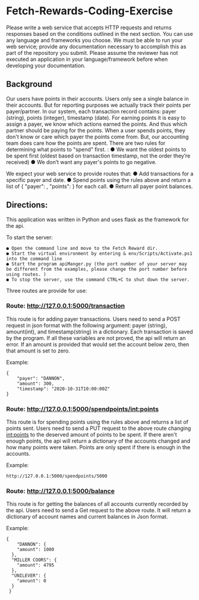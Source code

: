 # Fetch-Rewards-Coding-Exercise

Please write a web service that accepts HTTP requests and returns responses based on the conditions outlined in the next section. You can use any language and frameworks you choose. We must be able to run your web service; provide any documentation necessary to accomplish this as part of the repository you submit. Please assume the reviewer has not executed an application in your language/framework before when developing your documentation.

## Background

Our users have points in their accounts. Users only see a single balance in their accounts. But for reporting purposes we actually track their points per payer/partner. In our system, each transaction record contains: payer (string), points (integer), timestamp (date). For earning points it is easy to assign a payer, we know which actions earned the points. And thus which partner should be paying for the points. When a user spends points, they don't know or care which payer the points come from. But, our accounting team does care how the points are spent. There are two rules for determining what points to "spend" first.
:
    ● We want the oldest points to be spent first (oldest based on transaction timestamp, not the order they’re received) 
    ● We don’t want any payer's points to go negative.

We expect your web service to provide routes that: 
    ● Add transactions for a specific payer and date. 
    ● Spend points using the rules above and return a list of { "payer": , "points": } for each call. 
    ● Return all payer point balances.

## Directions:

This application was written in Python and uses flask as the framework for the api.

To start the server:

    ● Open the command line and move to the Fetch Reward dir.
    ● Start the virtual environment by entering & env/Scripts/Activate.ps1 into the command line
    ● Start the program apiManger.py (the port number of your server may be different from the examples, please change the port number before using routes. )
    ● To stop the server, use the command CTRL+C to shut down the server.

Three routes are provide for use:

### Route: http://127.0.0.1:5000/transaction

This route is for adding payer transactions. Users need to send a POST request in json format with the following argument: payer (string), amount(int), and timestamp(string) in a dictionary. Each transaction is saved by the program. If all these variables are not proved, the api will return an error. If an amount is provided that would set the account below zero, then that amount is set to zero. 

Example:
```
{
    "payer": "DANNON", 
    "amount": 300, 
    "timestamp": "2020-10-31T10:00:00Z"
}
```

### Route: http://127.0.0.1:5000/spendpoints/<int:points>

This route is for spending points using the rules above and returns a list of points sent. Users need to send a PUT request to the above route changing <int:points> to the deserved amount of points to be spent. If there aren't enough points, the api will return a dictionary of the accounts changed and how many points were taken. Points are only spent if there is enough in the accounts. 

Example:

```
http://127.0.0.1:5000/spendpoints/5000
```
### Route: http://127.0.0.1:5000/balance

This route is for getting the balances of all accounts currently recorded by the api. Users need to send a Get request to the above route. It will return a dictionary of account names and current balances in Json format. 

Example:
```
{
    "DANNON": {
    "amount": 1000
  },
  "MILLER COORS": {
    "amount": 4795
  },
  "UNILEVER": {
    "amount": 0
  }
 }
```